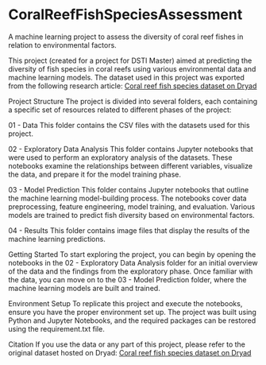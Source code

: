 # CoralReefFishSpeciesAssessment
A machine learning project to assess the diversity of coral reef fishes in relation to environmental factors.

This project (created for a project for DSTI Master) aimed at predicting the diversity of fish species in coral reefs using various environmental data and machine learning models. The dataset used in this project was exported from the following research article:
[Coral reef fish species dataset on Dryad](https://datadryad.org/stash/dataset/doi:10.5061/dryad.xpnvx0kmn)

Project Structure
The project is divided into several folders, each containing a specific set of resources related to different phases of the project:

01 - Data
This folder contains the CSV files with the datasets used for this project.

02 - Exploratory Data Analysis
This folder contains Jupyter notebooks that were used to perform an exploratory analysis of the datasets. These notebooks examine the relationships between different variables, visualize the data, and prepare it for the model training phase.

03 - Model Prediction
This folder contains Jupyter notebooks that outline the machine learning model-building process. The notebooks cover data preprocessing, feature engineering, model training, and evaluation. Various models are trained to predict fish diversity based on environmental factors.

04 - Results
This folder contains image files that display the results of the machine learning predictions.

Getting Started
To start exploring the project, you can begin by opening the notebooks in the 02 - Exploratory Data Analysis folder for an initial overview of the data and the findings from the exploratory phase. Once familiar with the data, you can move on to the 03 - Model Prediction folder, where the machine learning models are built and trained.

Environment Setup
To replicate this project and execute the notebooks, ensure you have the proper environment set up. The project was built using Python and Jupyter Notebooks, and the required packages can be restored using the requirement.txt file.

Citation
If you use the data or any part of this project, please refer to the original dataset hosted on Dryad:
[Coral reef fish species dataset on Dryad](https://datadryad.org/stash/dataset/doi:10.5061/dryad.xpnvx0kmn)

